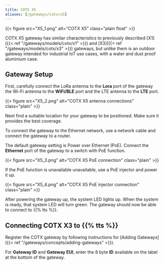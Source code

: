 ```yaml
---
title: COTX X5
aliases: [/gateways/cotx/x5]
---
```


{{< figure src="X5_1.png" alt="COTX X5" class="plain float" >}}

COTX X5 gateway has similar characteristics to previously described [X1]({{< ref "/gateways/models/cotx/x1" >}}) and [X3]({{< ref "/gateways/models/cotx/x3" >}}) gateways, but unlike them is an outdoor gateway intended for industrial IoT use cases, with a water and dust proof aluminium case.

## Gateway Setup 

First, carefully connect the LoRa antenna to the **Lora** port of the gateway  the Wi-Fi antenna to the **WiFi/BLE** port and the LTE antenna to the **LTE** port.

{{< figure src="X5_2.png" alt="COTX X5 antenna connections" class="plain" >}}

Next find a suitable location for your gateway to be positioned. Make sure it provides the best coverage.

To connect the gateway to the Ethernet network, use a network cable and connect the gateway to a router.

The default gateway setting is Power over Ethernet (PoE). Connect the **Ethernet** port of the gateway to a switch with PoE function.

{{< figure src="X5_3.png" alt="COTX X5 PoE connection" class="plain" >}}

If the PoE function is unavailable unavailable, use a PoE injector and power it up. 

{{< figure src="X5_4.png" alt="COTX X5 PoE injector connection" class="plain" >}}

After powering the gateway up, the system LED lights up. When the system is ready, that system LED will turn green. The gateway should now be able to connect to {{% tts %}}.

## Connecting COTX X3 to {{% tts %}}

Register the COTX gateway by following instructions for [Adding Gateways]({{< ref "/gateways/concepts/adding-gateways" >}}).

For **Gateway ID** and **Gateway EUI**, enter the 8 byte **ID** available on the label at the bottom of the gateway.
